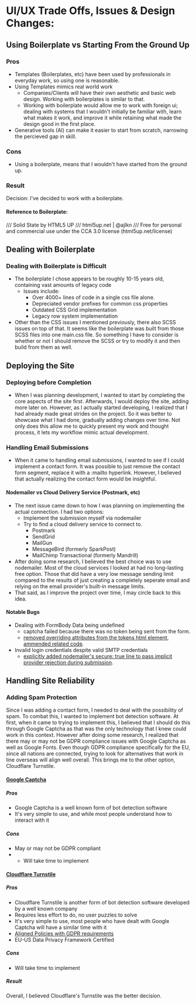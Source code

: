 # UI/UX Trade Offs, Issues & Design Changes:

## Using Boilerplate vs Starting From the Ground Up

### Pros
- Templates (Boilerplates, etc) have been used by professionals in everyday work, so using one is reasonable.
- Using Templates mimics real world work
  - Companies/Clients will have their own aesthetic and basic web design. Working with boilerplates is similar to that.
  - Working with boilerplate would allow me to work with foreign ui; dealing with systems that I wouldn't initially be familiar with, learn what makes it work, and improve it while retaining what made the design good in the first place.
- Generative tools (AI) can make it easier to start from scratch, narrowing the percieved gap in skill.
### Cons
- Using a boilerplate, means that I wouldn't have started from the ground up.
### Result
Decision: I've decided to work with a boilerplate. 


#### Reference to Boilerplate:

/// Solid State by HTML5 UP
/// html5up.net | @ajlkn
/// Free for personal and commercial use under the CCA 3.0 license (html5up.net/license)

## Dealing with Boilerplate
### Dealing with Boilerplate is Difficult
- The boilerplate I chose appears to be roughly 10-15 years old, containing vast amounts of legacy code
  - Issues include:
    - Over 4000+ lines of code in a single css file alone.
    - Depreciated vendor prefixes for common css properties
    - Outdated CSS Grid implementation
    - Legacy row system implementation
- Other than the CSS issues I mentioned previously, there also SCSS issues on top of that. It seems like the boilerplate was built from those SCSS files into one main.css file. So something I have to consider is whether or not I should remove the SCSS or try to modify it and then build from them as well.

## Deploying the Site
### Deploying before Completion
- When I was planning development, I wanted to start by completing the core aspects of the site first. Afterwards, I would deploy the site, adding more later on. However, as I actually started developing, I realized that I had already made great strides on the project. So it was better to showcase what I had done, gradually adding changes over time. Not only does this allow me to quickly present my work and thought process, it lets my workflow mimic actual development.

### Handling Email Submissions
- When it came to handling email submissions, I wanted to see if I could implement a contact form. It was possible to just remove the contact form segment, replace it with a :mailto hyperlink. However, I believed that actually realizing the contact form would be insightful.
#### Nodemailer vs Cloud Delivery Service (Postmark, etc)
  - The next issue came down to how I was planning on implementing the actual connection. I had two options:
    - Implement the submission myself via nodemailer
    - Try to find a cloud delivery service to connect to.
      - Postmark
      - SendGrid
      - MailGun
      - MessageBird (formerly SparkPost)
      - MailChimp Transactional (formerly Mandrill)
  - After doing some research, I believed the best choice was to use nodemailer. Most of the cloud services I looked at had no long-lasting free option. Those that did have a very low message sending limit compared to the results of just creating a completely seperate email and relying on the email provider's built-in message limits.
  - That said, as I improve the project over time, I may circle back to this idea.
#### Notable Bugs
- Dealing with FormBody Data being undefined
  - captcha failed because there was no token being sent from the form.
  - [removed overriding attributes from the tokens html element, ammended related code](https://github.com/iaketepe/iaketepe/commit/ae755cedbf38bfdc7004069dc64fbcf987e1b4ce).
- Invalid login credentials despite valid SMTP credentials
  - [explicitly added nodemailer's secure: true line to pass implicit provider rejection during submission](https://github.com/iaketepe/iaketepe/commit/4358823ea6a3b6066ad93476bf376b2e7f604662).

## Handling Site Reliability
### Adding Spam Protection
Since I was adding a contact form, I needed to deal with the possibility of spam. To combat this, I wanted to implement bot detection software. At first, when it came to trying to implement this, I believed that I should do this through Google Captcha as that was the only technology that I knew could work in this context. However after doing some research, I realized that there may or may not be GDPR compliance issues with Google Captcha as well as Google Fonts. Even though GDPR compliance specifically for the EU, since all nations are connected, trying to look for alternatives that work in line overseas will align well overall. This brings me to the other option, Cloudflare Turnstile.

#### [Google Captcha](https://cloud.google.com/security/products/recaptcha?hl=en)
##### Pros
- Google Captcha is a well known form of bot detection software
- It's very simple to use, and while most people understand how to interact with it
##### Cons
- May or may not be GDPR compliant
- - Will take time to implement

#### [Cloudflare Turnstile](https://www.cloudflare.com/en-ca/application-services/products/turnstile/)
##### Pros
- Cloudflare Turnstile is another form of bot detection software developed by a well known company
- Requires less effort to do, no user puzzles to solve
- It's very simple to use, most people who have dealt with Google Captcha will have a similar time with it
- [Aligned Policies with GDPR requirements](https://www.cloudflare.com/trust-hub/gdpr/)
- EU-US Data Privacy Framework Certified
##### Cons
- Will take time to implement

##### Result
Overall, I believed Cloudflare's Turnstile was the better decision.


